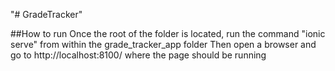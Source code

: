 "# GradeTracker" 

##How to run
Once the root of the folder is located, run the command "ionic serve" from within the grade_tracker_app folder
Then open a browser and go to http://localhost:8100/ where the page should be running

